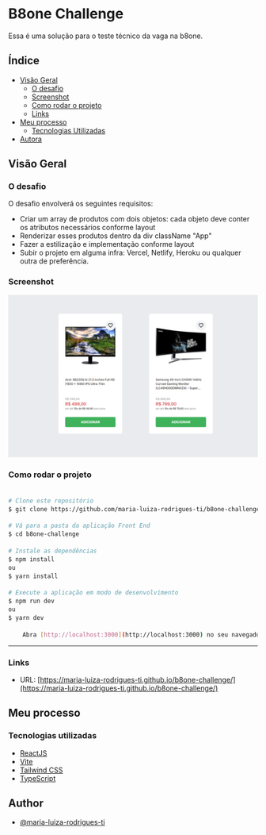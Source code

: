 # B8one Challenge

Essa é uma solução para o teste técnico da vaga na b8one.

## Índice

- [Visão Geral](#visao-geral)
  - [O desafio](#o-desafio)
  - [Screenshot](#screenshot)
  - [Como rodar o projeto](#como-rodar-o-projeto)
  - [Links](#links)
- [Meu processo](#meu-process)
  - [Tecnologias Utilizadas](#tecnologias-utilizadas)
- [Autora](#autora)


## Visão Geral

### O desafio

O desafio envolverá os seguintes requisitos:

 - Criar um array de produtos com dois objetos: cada objeto deve conter os atributos necessários conforme layout
 - Renderizar esses produtos dentro da div className "App"
 - Fazer a estilização e implementação conforme layout
 - Subir o projeto em alguma infra: Vercel, Netlify, Heroku ou qualquer outra de preferência.

### Screenshot

![](./src/assets/screenshot.png)

### Como rodar o projeto

```bash

# Clone este repositório
$ git clone https://github.com/maria-luiza-rodrigues-ti/b8one-challenge 

# Vá para a pasta da aplicação Front End
$ cd b8one-challenge

# Instale as dependências
$ npm install
ou
$ yarn install

# Execute a aplicação em modo de desenvolvimento
$ npm run dev
ou
$ yarn dev

    Abra [http://localhost:3000](http://localhost:3000) no seu navegador para ver os resultados.

```

---

### Links

- URL: [https://maria-luiza-rodrigues-ti.github.io/b8one-challenge/](https://maria-luiza-rodrigues-ti.github.io/b8one-challenge/)
  
## Meu processo

### Tecnologias utilizadas

- [ReactJS](https://pt-br.react.dev/blog/2023/03/16/introducing-react-dev)
- [Vite](https://vitejs.dev/)
- [Tailwind CSS](https://tailwindcss.com/)
- [TypeScript](https://www.typescriptlang.org/)

## Author

- [@maria-luiza-rodrigues-ti](https://www.frontendmentor.io/profile/maria-luiza-rodrigues-ti)

